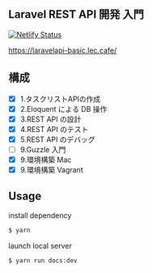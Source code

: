 ## Laravel REST API 開発 入門

[![Netlify Status](https://api.netlify.com/api/v1/badges/65e21c31-069f-4d86-9a58-00d48df0b898/deploy-status)](https://app.netlify.com/sites/books-laravelapi-basic/deploys)

https://laravelapi-basic.lec.cafe/

## 構成

- [x] 1.タスクリストAPIの作成
- [x] 2.Eloquent による DB 操作
- [x] 3.REST API の設計
- [x] 4.REST API のテスト
- [x] 5.REST API のデバッグ
- [ ] 9.Guzzle 入門
- [x] 9.環境構築 Mac
- [x] 9.環境構築 Vagrant

## Usage

install dependency

```bash
$ yarn
```

launch local server

```bash
$ yarn run docs:dev
```
